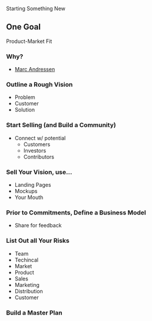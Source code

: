 Starting Something New

## One Goal
Product-Market Fit

### Why?
- [Marc Andressen](https://pmarchive.com/guide_to_startups_part4.html)

### Outline a Rough Vision
- Problem
- Customer
- Solution

### Start Selling (and Build a Community)
- Connect w/ potential
    + Customers
    + Investors
    + Contributors

### Sell Your Vision, use...
- Landing Pages
- Mockups
- Your Mouth

### Prior to Commitments, Define a Business Model
- Share for feedback

### List Out all Your Risks
- Team
- Techincal
- Market
- Product
- Sales
- Marketing
- Distribution
- Customer

### Build a Master Plan

